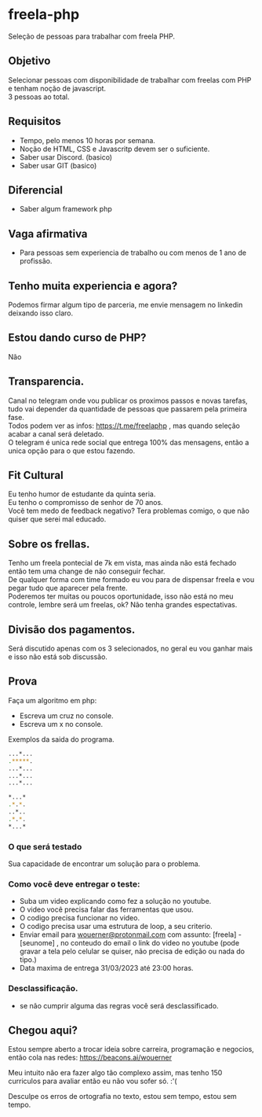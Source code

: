 # freela-php
Seleção de pessoas para trabalhar com freela PHP.

## Objetivo
Selecionar pessoas com disponibilidade de trabalhar com freelas com PHP e tenham noção de javascript.  
3 pessoas ao total.

## Requisitos 
* Tempo, pelo menos 10 horas por semana.
* Noção de HTML, CSS e Javascritp devem ser o suficiente.
* Saber usar Discord. (basico)
* Saber usar GIT (basico)

## Diferencial
* Saber algum framework php

## Vaga afirmativa 
* Para pessoas sem experiencia de trabalho ou com menos de 1 ano de profissão.

## Tenho muita experiencia e agora?
Podemos firmar algum tipo de parceria, me envie mensagem no linkedin deixando isso claro.

## Estou dando curso de PHP?
Não

## Transparencia.
Canal no telegram onde vou publicar os proximos passos e novas tarefas, tudo vai depender da quantidade de pessoas que passarem pela primeira fase.  
Todos podem ver as infos: https://t.me/freelaphp , mas quando seleção acabar a canal será deletado.  
O telegram é unica rede social que entrega 100% das mensagens, então a unica opção para o que estou fazendo.  

## Fit Cultural
Eu tenho humor de estudante da quinta seria.  
Eu tenho o compromisso de senhor de 70 anos.  
Você tem medo de feedback negativo? Tera problemas comigo, o que não quiser que serei mal educado.  

## Sobre os frellas.
Tenho um freela pontecial de 7k em vista, mas ainda não está fechado então tem uma change de não conseguir fechar.  
De qualquer forma com time formado eu vou para de dispensar freela e vou pegar tudo que aparecer pela frente.  
Poderemos ter muitas ou poucos oportunidade, isso não está no meu controle, lembre será um freelas, ok? Não tenha grandes espectativas.  

## Divisão dos pagamentos.
Será discutido apenas com os 3 selecionados, no geral eu vou ganhar mais e isso não está sob discussão.

## Prova

Faça um algoritmo em php:
* Escreva um cruz no console.
* Escreva um x no console.

Exemplos da saida do programa.

``` sh
...*...
.*****.
...*...
...*...
...*...
```

``` sh
*...*
.*.*.
..*..
.*.*.
*...*
```

### O que será testado
Sua capacidade de encontrar um solução para o problema.

### Como você deve entregar o teste:
* Suba um video explicando como fez a solução no youtube.
* O video você precisa falar das ferramentas que usou.
* O codigo precisa funcionar no video.
* O codigo precisa usar uma estrutura de loop, a seu criterio.
* Enviar email para wouerner@protonmail.com com assunto: [freela] - [seunome] , no conteudo do email o link do video no youtube (pode gravar a tela pelo celular se quiser, não precisa de edição ou nada do tipo.)
* Data maxima de entrega 31/03/2023 até 23:00 horas. 

### Desclassificação.
* se não cumprir alguma das regras você será desclassificado.

## Chegou aqui?

Estou sempre aberto a trocar ideia sobre carreira, programação e negocios, então cola nas redes: https://beacons.ai/wouerner

Meu intuito não era fazer algo tão complexo assim, mas tenho 150 curriculos para avaliar então eu não vou sofer só. :'(

Desculpe os erros de ortografia no texto, estou sem tempo, estou sem tempo.



